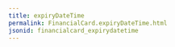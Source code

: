 ```yaml
---
title: expiryDateTime
permalink: FinancialCard.expiryDateTime.html
jsonid: financialcard_expirydatetime
---
```

